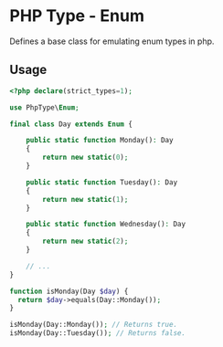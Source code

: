 # PHP Type - Enum
Defines a base class for emulating enum types in php.

## Usage

```php
<?php declare(strict_types=1);

use PhpType\Enum;

final class Day extends Enum {

    public static function Monday(): Day
    {
        return new static(0);
    }

    public static function Tuesday(): Day
    {
        return new static(1);
    }

    public static function Wednesday(): Day
    {
        return new static(2);
    }

    // ...
}

function isMonday(Day $day) {
  return $day->equals(Day::Monday());
}

isMonday(Day::Monday()); // Returns true.
isMonday(Day::Tuesday()); // Returns false.
```
